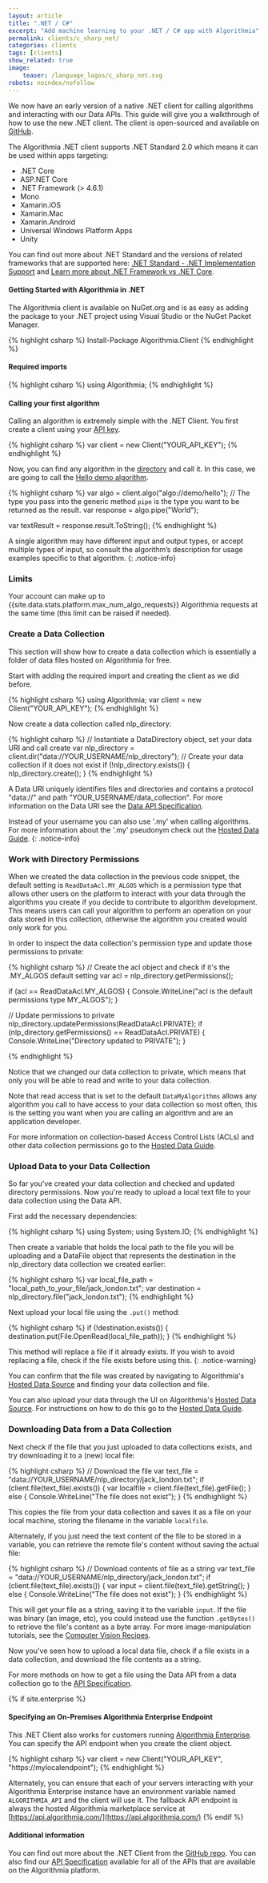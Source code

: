 ```yaml
---
layout: article
title: ".NET / C#"
excerpt: "Add machine learning to your .NET / C# app with Algorithmia"
permalink: clients/c_sharp_net/
categories: clients
tags: [clients]
show_related: true
image:
    teaser: /language_logos/c_sharp_net.svg
robots: noindex/nofollow
---
```


We now have an early version of a native .NET client for calling algorithms and interacting with our Data APIs.  This guide will give you a walkthrough of how to use the new .NET client.  The client is open-sourced and available on [GitHub](https://github.com/algorithmiaio/algorithmia-c-sharp).

The Algorithmia .NET client supports .NET Standard 2.0 which means it can be used within apps targeting:
- .NET Core
- ASP.NET Core
- .NET Framework (> 4.6.1)
- Mono
- Xamarin.iOS
- Xamarin.Mac
- Xamarin.Android
- Universal Windows Platform Apps
- Unity

You can find out more about .NET Standard and the versions of related frameworks that are supported here: [.NET Standard - .NET Implementation Support](https://docs.microsoft.com/en-us/dotnet/standard/net-standard) and [Learn more about .NET Framework vs .NET Core](https://docs.microsoft.com/en-us/dotnet/standard/choosing-core-framework-server).

#### Getting Started with Algorithmia in .NET
The Algorithmia client is available on NuGet.org and is as easy as adding the package to your .NET project using Visual Studio or the NuGet Packet Manager.

{% highlight csharp %}
Install-Package Algorithmia.Client
{% endhighlight %}

#### Required imports
{% highlight csharp %}
using Algorithmia;
{% endhighlight %}

#### Calling your first algorithm
Calling an algorithm is extremely simple with the .NET Client.  You first create a client using your [API key](/user#credentials).

{% highlight csharp %}
var client = new Client("YOUR_API_KEY");
{% endhighlight %}

Now, you can find any algorithm in the [directory](/algorithms) and call it.  In this case, we are going to call the [Hello demo algorithm](https://algorithmia.com/algorithms/demo/hello).

{% highlight csharp %}
 var algo = client.algo("algo://demo/hello");
 // The type you pass into the generic method `pipe` is the type you want to be returned as the result.
 var response = algo.pipe<string>("World");

 var textResult = response.result.ToString();
{% endhighlight %}

A single algorithm may have different input and output types, or accept multiple types of input, so consult the algorithm’s description for usage examples specific to that algorithm.
{: .notice-info}

### Limits

Your account can make up to {{site.data.stats.platform.max_num_algo_requests}} Algorithmia requests at the same time (this limit <a onclick="Intercom('show')">can be raised</a> if needed).

### Create a Data Collection

This section will show how to create a data collection which is essentially a folder of data files hosted on Algorithmia for free.

Start with adding the required import and creating the client as we did before.

{% highlight csharp %}
using Algorithmia;
var client = new Client("YOUR_API_KEY");
{% endhighlight %}

Now create a data collection called nlp_directory:

{% highlight csharp %}
// Instantiate a DataDirectory object, set your data URI and call create
var nlp_directory = client.dir("data://YOUR_USERNAME/nlp_directory");
// Create your data collection if it does not exist
if (!nlp_directory.exists()) {
    nlp_directory.create();
}
{% endhighlight %}

A Data URI uniquely identifies files and directories and contains a protocol "data://" and path "YOUR_USERNAME/data_collection". For more information on the Data URI see the [Data API Specification](http://docs.algorithmia.com/#data-api-specification).

Instead of your username you can also use '.my' when calling algorithms. For more information about the '.my' pseudonym check out the [Hosted Data Guide]({{site.url}}/data/hosted).
{: .notice-info}

### Work with Directory Permissions

When we created the data collection in the previous code snippet, the default setting is `ReadDataAcl.MY_ALGOS` which is a permission type that allows other users on the platform to interact with your data through the algorithms you create if you decide to contribute to algorithm development. This means users can call your algorithm to perform an operation on your data stored in this collection, otherwise the algorithm you created would only work for you.

In order to inspect the data collection's permission type and update those permissions to private:

{% highlight csharp %}
// Create the acl object and check if it's the .MY_ALGOS default setting
var acl = nlp_directory.getPermissions();

if (acl == ReadDataAcl.MY_ALGOS) {
    Console.WriteLine("acl is the default permissions type MY_ALGOS");
}

// Update permissions to private
nlp_directory.updatePermissions(ReadDataAcl.PRIVATE);
if (nlp_directory.getPermissions() == ReadDataAcl.PRIVATE) {
    Console.WriteLine("Directory updated to PRIVATE");
}

{% endhighlight %}

Notice that we changed our data collection to private, which means that only you will be able to read and write to your data collection.

Note that read access that is set to the default `DataMyAlgorithms` allows any algorithm you call to have access to your data collection so most often, this is the setting you want when you are calling an algorithm and are an application developer.

For more information on collection-based Access Control Lists (ACLs) and other data collection permissions go to the [Hosted Data Guide]({{site.baseurl}}/data/hosted).

### Upload Data to your Data Collection

So far you've created your data collection and checked and updated directory permissions. Now you're ready to upload a local text file to your data collection using the Data API.

First add the necessary dependencies:

{% highlight csharp %}
using System;
using System.IO;
{% endhighlight %}

Then create a variable that holds the local path to the file you will be uploading and a DataFile object that represents the destination in the nlp_directory data collection we created earlier:

{% highlight csharp %}
var local_file_path = "local_path_to_your_file/jack_london.txt";
var destination = nlp_directory.file("jack_london.txt");
{% endhighlight %}

Next upload your local file using the `.put()` method:

{% highlight csharp %}
if (!destination.exists()) {
    destination.put(File.OpenRead(local_file_path));
}
{% endhighlight %}

This method will replace a file if it already exists. If you wish to avoid replacing a file, check if the file exists before using this.
{: .notice-warning}

You can confirm that the file was created by navigating to Algorithmia's [Hosted Data Source](/data/hosted) and finding your data collection and file.

You can also upload your data through the UI on Algorithmia's [Hosted Data Source](/data/hosted). For instructions on how to do this go to the [Hosted Data Guide]({{site.baseurl}}/data/hosted).

### Downloading Data from a Data Collection

Next check if the file that you just uploaded to data collections exists, and try downloading it to a (new) local file:

{% highlight csharp %}
// Download the file
var text_file = "data://YOUR_USERNAME/nlp_directory/jack_london.txt";
if (client.file(text_file).exists()) {
    var localfile = client.file(text_file).getFile();
} else {
    Console.WriteLine("The file does not exist");
}
{% endhighlight %}

This copies the file from your data collection and saves it as a file on your local machine, storing the filename in the variable `localfile`. 

Alternately, if you just need the text content of the file to be stored in a variable, you can retrieve the remote file's content without saving the actual file:

{% highlight csharp %}
// Download contents of file as a string
var text_file = "data://YOUR_USERNAME/nlp_directory/jack_london.txt";
if (client.file(text_file).exists()) {
    var input = client.file(text_file).getString();
} else {
    Console.WriteLine("The file does not exist");
}
{% endhighlight %}

This will get your file as a string, saving it to the variable `input`.  If the file was binary (an image, etc), you could instead use the function `.getBytes()` to retrieve the file's content as a byte array. For more image-manipulation tutorials, see the [Computer Vision Recipes]({{site.baseurl}}/tutorials/recipes/#computer-vision).

Now you've seen how to upload a local data file, check if a file exists in a data collection, and download the file contents as a string.

For more methods on how to get a file using the Data API from a data collection go to the [API Specification](http://docs.algorithmia.com/#getting-a-file).

{% if site.enterprise %}
#### Specifying an On-Premises Algorithmia Enterprise Endpoint
This .NET Client also works for customers running [Algorithmia Enterprise](/enterprise).  You can specify the API endpoint when you create the client object.

{% highlight csharp %}
var client = new Client("YOUR_API_KEY", "https://mylocalendpoint");
{% endhighlight %}

Alternately, you can ensure that each of your servers interacting with your Algorithmia Enterprise instance have an environment variable named `ALGORITHMIA_API` and the client will use it.  The fallback API endpoint is always the hosted Algorithmia marketplace service at [https://api.algorithmia.com/](https://api.algorithmia.com/)
{% endif %}


#### Additional information
You can find out more about the .NET Client from the [GitHub repo](https://github.com/algorithmiaio/algorithmia-c-sharp).  You can also find our [API Specification](http://docs.algorithmia.com/) available for all of the APIs that are available on the Algorithmia platform.
